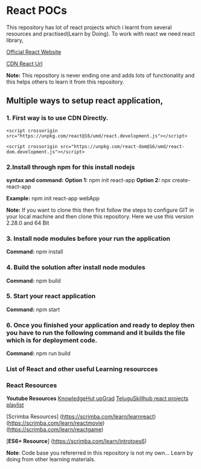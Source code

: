 # React POCs

This repository has lot of react projects which i learnt from several resources and practised(Learn by Doing).
To work with react we need react library,

[Official React Website](https://reactjs.org/docs/getting-started.html)

[CDN React Url](https://reactjs.org/docs/cdn-links.html)

**Note:** This repository is never ending one and adds lots of functionality and this helps others to learn it from this repository.

## **Multiple ways to setup react application,**

### **1. First way is to use CDN Directly.**

    <script crossorigin src="https://unpkg.com/react@16/umd/react.development.js"></script>

    <script crossorigin src="https://unpkg.com/react-dom@16/umd/react-dom.development.js"></script>

### **2.Install through npm for this install nodejs**

**syntax and command:** 
**Option 1:**  npm init react-app <appName>
**Option 2:** npx create-react-app <appName>

**Example:**  npm init react-app webApp

**Note:** If you want to clone this then first follow the steps to configure GIT in your local machine and then clone this repository.
Here we use this version 2.28.0 and 64 Bit  

### **3. Install node modules before your run the application**

**Command:** npm install

### **4. Build the solution after install node modules**

**Command:** npm build

### **5. Start your react application**

**Command:** npm start

### 6. Once you finished your application and ready to deploy then you have to run the following command and it builds the file which is for deployment code.

**Command:** npm run build

### **List of React and other useful Learning resourcces**

### **React Resources**

**Youtube Resources**
[KnowledgeHut upGrad](https://www.youtube.com/watch?v=aq-fCtg_gG4)
[TeluguSkillhub react projects playlist](https://www.youtube.com/playlist?list=PLWnZ0qt0PImVah3_dz1ZXjaONqbwWTgDT)

[Scrimba Resources]
(https://scrimba.com/learn/learnreact)
(https://scrimba.com/learn/reactmovie)
(https://scrimba.com/learn/reactgame)

[**ES6+ Resource**]
(https://scrimba.com/learn/introtoes6)

**Note**: Code base you refererred in this repository is not my own... Learn by doing from other learning materials.
